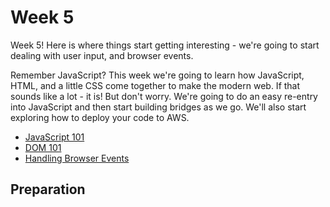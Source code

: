 # Week 5

Week 5! Here is where things start getting interesting - we're going to start dealing with user input, and browser events.

Remember JavaScript? This week we're going to learn how JavaScript, HTML, and a little CSS come together to make the modern web.  If that sounds like a lot - it is! But don't worry. We're going to do an easy re-entry into JavaScript and then start building bridges as we go. We'll also start exploring how to deploy your code to AWS.


- [JavaScript 101](https://learn.digitalcrafts.com/flex/lessons/handling-user-input/javascript-101/)
- [DOM 101](https://learn.digitalcrafts.com/flex/lessons/handling-user-input/dom-101/)
- [Handling Browser Events](https://learn.digitalcrafts.com/flex/lessons/handling-user-input/handling-browser-events/)

## Preparation

